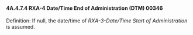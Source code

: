 #### 4A.4.7.4 RXA-4 Date/Time End of Administration (DTM) 00346

Definition: If null, the date/time of _RXA-3-Date/Time Start of Administration_ is assumed.
